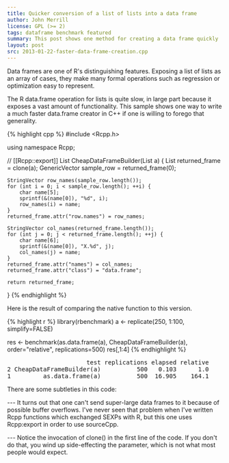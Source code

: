 ```yaml
---
title: Quicker conversion of a list of lists into a data frame
author: John Merrill
license: GPL (>= 2)
tags: dataframe benchmark featured
summary: This post shows one method for creating a data frame quickly
layout: post
src: 2013-01-22-faster-data-frame-creation.cpp
---
```


Data frames are one of R's distinguishing features.  Exposing a
list of lists as an array of cases, they make many formal
operations such as regression or optimization easy to represent.

The R data.frame operation for lists is quite slow, in large part
because it exposes a vast amount of functionality.  This sample
shows one way to write a much faster data.frame creator in C++ if
one is willing to forego that generality.



{% highlight cpp %}
#include <Rcpp.h>

using namespace Rcpp;

// [[Rcpp::export]]
List CheapDataFrameBuilder(List a) {
    List returned_frame = clone(a);
    GenericVector sample_row = returned_frame(0);

    StringVector row_names(sample_row.length());
    for (int i = 0; i < sample_row.length(); ++i) {
        char name[5];
        sprintf(&(name[0]), "%d", i);
        row_names(i) = name;
    }
    returned_frame.attr("row.names") = row_names;

    StringVector col_names(returned_frame.length());
    for (int j = 0; j < returned_frame.length(); ++j) {
        char name[6];
        sprintf(&(name[0]), "X.%d", j);
        col_names(j) = name;
    }
    returned_frame.attr("names") = col_names;
    returned_frame.attr("class") = "data.frame";

    return returned_frame;
}
{% endhighlight %}


Here is the result of comparing the native function to this version.

{% highlight r %}
library(rbenchmark)
a <- replicate(250, 1:100, simplify=FALSE)

res <- benchmark(as.data.frame(a), 
                 CheapDataFrameBuilder(a), 
                 order="relative", replications=500)
res[,1:4]
{% endhighlight %}



<pre class="output">
                      test replications elapsed relative
2 CheapDataFrameBuilder(a)          500   0.103      1.0
1         as.data.frame(a)          500  16.905    164.1
</pre>


There are some subtleties in this code:

--- It turns out that one can't send super-large data frames to it
because of possible buffer overflows.  I've never seen that
problem when I've written Rcpp functions which exchanged SEXPs
with R, but this one uses Rcpp:export in order to use
sourceCpp.

--- Notice the invocation of clone() in the first line of the code.
If you don't do that, you wind up side-effecting the parameter,
which is not what most people would expect.
